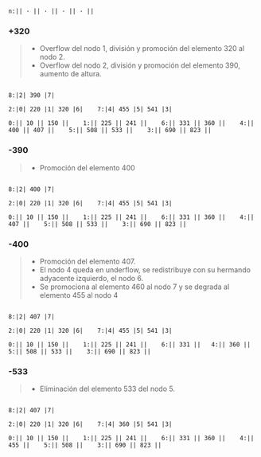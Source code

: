 ```

n:|| · || · || · || · ||    

```



### +320
> - Overflow del nodo 1, división y promoción del elemento 320 al nodo 2.  
> - Overflow del nodo 2, división y promoción del elemento 390, aumento de altura.

```

8:|2| 390 |7|

2:|0| 220 |1| 320 |6|    7:|4| 455 |5| 541 |3|

0:|| 10 || 150 ||    1:|| 225 || 241 ||    6:|| 331 || 360 ||    4:|| 400 || 407 ||    5:|| 508 || 533 ||    3:|| 690 || 823 ||

```



### -390
> - Promoción del elemento 400

```

8:|2| 400 |7|

2:|0| 220 |1| 320 |6|    7:|4| 455 |5| 541 |3|

0:|| 10 || 150 ||    1:|| 225 || 241 ||    6:|| 331 || 360 ||    4:|| 407 ||    5:|| 508 || 533 ||    3:|| 690 || 823 ||

```



### -400
> - Promoción del elemento 407. 
> - El nodo 4 queda en underflow, se redistribuye con su hermando adyacente izquierdo, el nodo 6.
> - Se promociona al elemento 460 al nodo 7 y se degrada al elemento 455 al nodo 4 

```

8:|2| 407 |7|

2:|0| 220 |1| 320 |6|    7:|4| 455 |5| 541 |3| 

0:|| 10 || 150 ||    1:|| 225 || 241 ||    6:|| 331 ||   4:|| 360 ||    5:|| 508 || 533 ||    3:|| 690 || 823 ||

```



### -533
> - Eliminación del elemento 533 del nodo 5.

```

8:|2| 407 |7|

2:|0| 220 |1| 320 |6|    7:|4| 360 |5| 541 |3|

0:|| 10 || 150 ||    1:|| 225 || 241 ||    6:|| 331 || 360 ||    4:|| 455 ||    5:|| 508 ||    3:|| 690 || 823 ||

```